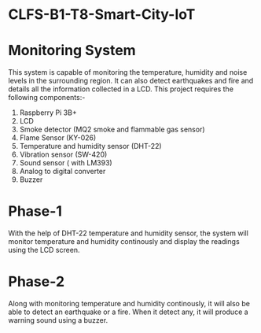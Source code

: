 # CLFS-B1-T8-Smart-City-IoT
# Monitoring System
This system is capable of monitoring the temperature, humidity and noise levels in the surrounding region. It can also detect earthquakes and fire and details all the information collected in a LCD. This project requires the following components:-
1) Raspberry Pi 3B+
2) LCD
3) Smoke detector (MQ2 smoke and flammable gas sensor)
4) Flame Sensor (KY-026)
5) Temperature and humidity sensor (DHT-22)
6) Vibration sensor (SW-420)
7) Sound sensor ( with LM393)
8) Analog to digital converter
9) Buzzer

# Phase-1
With the help of DHT-22 temperature and humidity sensor, the system will monitor temperature and humidity continously and display the readings using the LCD screen.
# Phase-2
Along with monitoring temperature and humidity continously, it will also be able to detect an earthquake or a fire. When it detect any, it will produce a warning sound using a buzzer.
